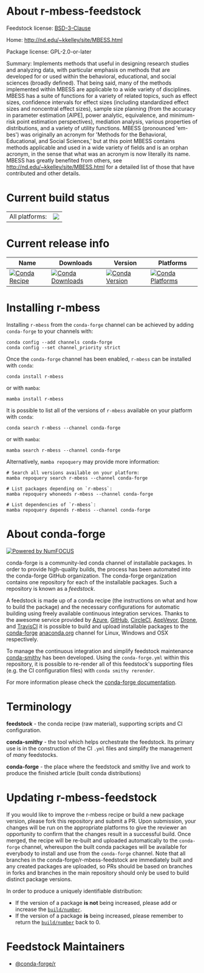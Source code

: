 About r-mbess-feedstock
=======================

Feedstock license: [BSD-3-Clause](https://github.com/conda-forge/r-mbess-feedstock/blob/main/LICENSE.txt)

Home: http://nd.edu/~kkelley/site/MBESS.html

Package license: GPL-2.0-or-later

Summary: Implements methods that useful in designing research studies and analyzing data, with  particular emphasis on methods that are developed for or used within the behavioral,  educational, and social sciences (broadly defined). That being said, many of the methods  implemented within MBESS are applicable to a wide variety of disciplines. MBESS has a  suite of functions for a variety of related topics, such as effect sizes, confidence intervals  for effect sizes (including standardized effect sizes and noncentral effect sizes), sample size planning (from the accuracy in parameter estimation [AIPE], power analytic, equivalence, and  minimum-risk point estimation perspectives), mediation analysis, various properties of  distributions, and a variety of utility functions. MBESS (pronounced 'em-bes') was originally  an acronym for 'Methods for the Behavioral, Educational, and Social Sciences,' but at this  point MBESS contains methods applicable and used in a wide variety of fields and is an  orphan acronym, in the sense that what was an acronym is now literally its name. MBESS has  greatly benefited from others, see <http://nd.edu/~kkelley/site/MBESS.html> for a detailed  list of those that have contributed and other details.

Current build status
====================


<table><tr><td>All platforms:</td>
    <td>
      <a href="https://dev.azure.com/conda-forge/feedstock-builds/_build/latest?definitionId=4229&branchName=main">
        <img src="https://dev.azure.com/conda-forge/feedstock-builds/_apis/build/status/r-mbess-feedstock?branchName=main">
      </a>
    </td>
  </tr>
</table>

Current release info
====================

| Name | Downloads | Version | Platforms |
| --- | --- | --- | --- |
| [![Conda Recipe](https://img.shields.io/badge/recipe-r--mbess-green.svg)](https://anaconda.org/conda-forge/r-mbess) | [![Conda Downloads](https://img.shields.io/conda/dn/conda-forge/r-mbess.svg)](https://anaconda.org/conda-forge/r-mbess) | [![Conda Version](https://img.shields.io/conda/vn/conda-forge/r-mbess.svg)](https://anaconda.org/conda-forge/r-mbess) | [![Conda Platforms](https://img.shields.io/conda/pn/conda-forge/r-mbess.svg)](https://anaconda.org/conda-forge/r-mbess) |

Installing r-mbess
==================

Installing `r-mbess` from the `conda-forge` channel can be achieved by adding `conda-forge` to your channels with:

```
conda config --add channels conda-forge
conda config --set channel_priority strict
```

Once the `conda-forge` channel has been enabled, `r-mbess` can be installed with `conda`:

```
conda install r-mbess
```

or with `mamba`:

```
mamba install r-mbess
```

It is possible to list all of the versions of `r-mbess` available on your platform with `conda`:

```
conda search r-mbess --channel conda-forge
```

or with `mamba`:

```
mamba search r-mbess --channel conda-forge
```

Alternatively, `mamba repoquery` may provide more information:

```
# Search all versions available on your platform:
mamba repoquery search r-mbess --channel conda-forge

# List packages depending on `r-mbess`:
mamba repoquery whoneeds r-mbess --channel conda-forge

# List dependencies of `r-mbess`:
mamba repoquery depends r-mbess --channel conda-forge
```


About conda-forge
=================

[![Powered by
NumFOCUS](https://img.shields.io/badge/powered%20by-NumFOCUS-orange.svg?style=flat&colorA=E1523D&colorB=007D8A)](https://numfocus.org)

conda-forge is a community-led conda channel of installable packages.
In order to provide high-quality builds, the process has been automated into the
conda-forge GitHub organization. The conda-forge organization contains one repository
for each of the installable packages. Such a repository is known as a *feedstock*.

A feedstock is made up of a conda recipe (the instructions on what and how to build
the package) and the necessary configurations for automatic building using freely
available continuous integration services. Thanks to the awesome service provided by
[Azure](https://azure.microsoft.com/en-us/services/devops/), [GitHub](https://github.com/),
[CircleCI](https://circleci.com/), [AppVeyor](https://www.appveyor.com/),
[Drone](https://cloud.drone.io/welcome), and [TravisCI](https://travis-ci.com/)
it is possible to build and upload installable packages to the
[conda-forge](https://anaconda.org/conda-forge) [anaconda.org](https://anaconda.org/)
channel for Linux, Windows and OSX respectively.

To manage the continuous integration and simplify feedstock maintenance
[conda-smithy](https://github.com/conda-forge/conda-smithy) has been developed.
Using the ``conda-forge.yml`` within this repository, it is possible to re-render all of
this feedstock's supporting files (e.g. the CI configuration files) with ``conda smithy rerender``.

For more information please check the [conda-forge documentation](https://conda-forge.org/docs/).

Terminology
===========

**feedstock** - the conda recipe (raw material), supporting scripts and CI configuration.

**conda-smithy** - the tool which helps orchestrate the feedstock.
                   Its primary use is in the construction of the CI ``.yml`` files
                   and simplify the management of *many* feedstocks.

**conda-forge** - the place where the feedstock and smithy live and work to
                  produce the finished article (built conda distributions)


Updating r-mbess-feedstock
==========================

If you would like to improve the r-mbess recipe or build a new
package version, please fork this repository and submit a PR. Upon submission,
your changes will be run on the appropriate platforms to give the reviewer an
opportunity to confirm that the changes result in a successful build. Once
merged, the recipe will be re-built and uploaded automatically to the
`conda-forge` channel, whereupon the built conda packages will be available for
everybody to install and use from the `conda-forge` channel.
Note that all branches in the conda-forge/r-mbess-feedstock are
immediately built and any created packages are uploaded, so PRs should be based
on branches in forks and branches in the main repository should only be used to
build distinct package versions.

In order to produce a uniquely identifiable distribution:
 * If the version of a package **is not** being increased, please add or increase
   the [``build/number``](https://docs.conda.io/projects/conda-build/en/latest/resources/define-metadata.html#build-number-and-string).
 * If the version of a package **is** being increased, please remember to return
   the [``build/number``](https://docs.conda.io/projects/conda-build/en/latest/resources/define-metadata.html#build-number-and-string)
   back to 0.

Feedstock Maintainers
=====================

* [@conda-forge/r](https://github.com/orgs/conda-forge/teams/r/)

